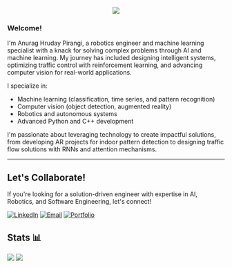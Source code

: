 <p align="center">
  <!-- Typing SVG -->
  <a href="https://github.com/DenverCoder1/readme-typing-svg">
    <img src="https://readme-typing-svg.demolab.com/?lines=Anurag%20Hruday%20Pirangi%20🚀;Driven%20by%20AI%20and%20Innovation%20🤖;Robotics%20Engineer%20⚙️;Computer%20Vision%20Specialist%20🖼️;ML%20Enthusiast%20📈;Let's%20solve%20problems%20together!&font=Fira%20Code&center=true&width=500&height=50&color=C0C0C0&background=51FFC348&vCenter=true&pause=1000&size=22" />
  </a>
</p>

### Welcome!
I'm Anurag Hruday Pirangi, a robotics engineer and machine learning specialist with a knack for solving complex problems through AI and machine learning. My journey has included designing intelligent systems, optimizing traffic control with reinforcement learning, and advancing computer vision for real-world applications.

I specialize in:
- Machine learning (classification, time series, and pattern recognition)
- Computer vision (object detection, augmented reality)
- Robotics and autonomous systems
- Advanced Python and C++ development

I'm passionate about leveraging technology to create impactful solutions, from developing AR projects for indoor pattern detection to designing traffic flow solutions with RNNs and attention mechanisms.

---

## Let's Collaborate!
If you're looking for a solution-driven engineer with expertise in AI, Robotics, and Software Engineering, let's connect!

[![LinkedIn](https://img.shields.io/badge/linkedin-%230077B5.svg?style=for-the-badge&logo=linkedin&logoColor=white)](https://www.linkedin.com/in/anuraghruday/)
[![Email](https://img.shields.io/badge/Email-D14836?style=for-the-badge&logo=gmail&logoColor=white)](mailto:anurag.hruday@gmail.com)
[![Portfolio](https://img.shields.io/badge/Portfolio-%23000000.svg?style=for-the-badge&logo=firefox&logoColor=#FF7139)](https://anuraghruday.github.io/)


<!---

## Tech Stack 🖥️
![Python](https://img.shields.io/badge/python-3670A0?style=for-the-badge&logo=python&logoColor=ffdd54)
![C++](https://img.shields.io/badge/C++-00599C?style=for-the-badge&logo=cplusplus&logoColor=white)
![JavaScript](https://img.shields.io/badge/javascript-%23323330.svg?style=for-the-badge&logo=javascript&logoColor=%23F7DF1E)

![TensorFlow](https://img.shields.io/badge/TensorFlow-%23FF6F00.svg?style=for-the-badge&logo=TensorFlow&logoColor=white)
![PyTorch](https://img.shields.io/badge/PyTorch-%23EE4C2C.svg?style=for-the-badge&logo=PyTorch&logoColor=white)
![Hugging Face](https://img.shields.io/badge/HuggingFace-%23F7931E.svg?style=for-the-badge&logo=huggingface&logoColor=white)
![OpenAI](https://img.shields.io/badge/OpenAI-412991?style=for-the-badge&logo=openai&logoColor=white)
![OpenCV](https://img.shields.io/badge/OpenCV-%23white.svg?style=for-the-badge&logo=opencv&logoColor=white)

![ROS](https://img.shields.io/badge/ROS-%230A0FF9.svg?style=for-the-badge&logo=ros&logoColor=white)
![Gazebo](https://img.shields.io/badge/Gazebo-%23FFA500.svg?style=for-the-badge&logo=simulation&logoColor=white)
![MoveIt](https://img.shields.io/badge/MoveIt-%23E34F26.svg?style=for-the-badge&logo=robotics&logoColor=white)

![Flask](https://img.shields.io/badge/Flask-%23000.svg?style=for-the-badge&logo=flask&logoColor=white)
![FastAPI](https://img.shields.io/badge/FastAPI-009688?style=for-the-badge&logo=fastapi&logoColor=white)
![MongoDB](https://img.shields.io/badge/MongoDB-%234ea94b.svg?style=for-the-badge&logo=mongodb&logoColor=white)
![PostgreSQL](https://img.shields.io/badge/PostgreSQL-%23336791.svg?style=for-the-badge&logo=postgresql&logoColor=white)
![SQLite](https://img.shields.io/badge/SQLite-07405E?style=for-the-badge&logo=sqlite&logoColor=white)

![AWS](https://img.shields.io/badge/AWS-%23FF9900.svg?style=for-the-badge&logo=amazon-aws&logoColor=white)
![Google Cloud](https://img.shields.io/badge/Google%20Cloud-%234285F4.svg?style=for-the-badge&logo=google-cloud&logoColor=white)
![Azure](https://img.shields.io/badge/Azure-%230072C6.svg?style=for-the-badge&logo=microsoft-azure&logoColor=white)
![Linux](https://img.shields.io/badge/Linux-FCC624?style=for-the-badge&logo=linux&logoColor=black)
![Windows](https://img.shields.io/badge/Windows-0078D6?style=for-the-badge&logo=windows&logoColor=white)
![Ubuntu](https://img.shields.io/badge/Ubuntu-E95420?style=for-the-badge&logo=ubuntu&logoColor=white)

<!--### Programming Languages
![Python](https://img.shields.io/badge/python-3670A0?style=for-the-badge&logo=python&logoColor=ffdd54)
![C++](https://img.shields.io/badge/C++-00599C?style=for-the-badge&logo=cplusplus&logoColor=white)
![JavaScript](https://img.shields.io/badge/javascript-%23323330.svg?style=for-the-badge&logo=javascript&logoColor=%23F7DF1E)
![MATLAB](https://img.shields.io/badge/MATLAB-0076A8?style=for-the-badge&logo=MathWorks&logoColor=white)
![Bash](https://img.shields.io/badge/Bash-%23121011.svg?style=for-the-badge&logo=gnu-bash&logoColor=white)

### Machine Learning & AI
![TensorFlow](https://img.shields.io/badge/TensorFlow-%23FF6F00.svg?style=for-the-badge&logo=TensorFlow&logoColor=white)
![PyTorch](https://img.shields.io/badge/PyTorch-%23EE4C2C.svg?style=for-the-badge&logo=PyTorch&logoColor=white)
![Keras](https://img.shields.io/badge/Keras-D00000?style=for-the-badge&logo=keras&logoColor=white)
![Scikit-learn](https://img.shields.io/badge/scikit--learn-%23F7931E.svg?style=for-the-badge&logo=scikit-learn&logoColor=white)
![Hugging Face](https://img.shields.io/badge/HuggingFace-%23F7931E.svg?style=for-the-badge&logo=huggingface&logoColor=white)
![OpenAI](https://img.shields.io/badge/OpenAI-412991?style=for-the-badge&logo=openai&logoColor=white)
![OpenCV](https://img.shields.io/badge/OpenCV-%23white.svg?style=for-the-badge&logo=opencv&logoColor=white)
![YOLO](https://img.shields.io/badge/YOLO-%23FF6F00.svg?style=for-the-badge&logo=YOLO&logoColor=white)
![MediaPipe](https://img.shields.io/badge/MediaPipe-%23EA4335.svg?style=for-the-badge&logo=mediapipe&logoColor=white)

### Data Analysis & Visualization
![Numpy](https://img.shields.io/badge/numpy-%23013243.svg?style=for-the-badge&logo=numpy&logoColor=white)
![Pandas](https://img.shields.io/badge/pandas-%23150458.svg?style=for-the-badge&logo=pandas&logoColor=white)
![Matplotlib](https://img.shields.io/badge/Matplotlib-%233377B3.svg?style=for-the-badge&logo=data%20visualization&logoColor=white)
![Seaborn](https://img.shields.io/badge/Seaborn-%23FFFFFF.svg?style=for-the-badge&logo=data%20visualization&logoColor=blue)
![Plotly](https://img.shields.io/badge/Plotly-%233F4F75.svg?style=for-the-badge&logo=plotly&logoColor=white)

### Robotics
![ROS](https://img.shields.io/badge/ROS-%230A0FF9.svg?style=for-the-badge&logo=ros&logoColor=white)
![Gazebo](https://img.shields.io/badge/Gazebo-%23FFA500.svg?style=for-the-badge&logo=simulation&logoColor=white)
![MoveIt](https://img.shields.io/badge/MoveIt-%23E34F26.svg?style=for-the-badge&logo=robotics&logoColor=white)
![Arduino](https://img.shields.io/badge/Arduino-00979D?style=for-the-badge&logo=Arduino&logoColor=white)

### Web Development
![React](https://img.shields.io/badge/React-%2320232a.svg?style=for-the-badge&logo=react&logoColor=%2361DAFB)
![Node.js](https://img.shields.io/badge/Node.js-43853D?style=for-the-badge&logo=node.js&logoColor=white)
![Flask](https://img.shields.io/badge/Flask-%23000.svg?style=for-the-badge&logo=flask&logoColor=white)
![FastAPI](https://img.shields.io/badge/FastAPI-009688?style=for-the-badge&logo=fastapi&logoColor=white)
![MongoDB](https://img.shields.io/badge/MongoDB-%234ea94b.svg?style=for-the-badge&logo=mongodb&logoColor=white)
![PostgreSQL](https://img.shields.io/badge/PostgreSQL-%23336791.svg?style=for-the-badge&logo=postgresql&logoColor=white)
![SQLite](https://img.shields.io/badge/SQLite-07405E?style=for-the-badge&logo=sqlite&logoColor=white)

### DevOps & Tools
![Git](https://img.shields.io/badge/Git-F05032?style=for-the-badge&logo=git&logoColor=white)
![GitHub](https://img.shields.io/badge/GitHub-%23121011.svg?style=for-the-badge&logo=github&logoColor=white)
![Docker](https://img.shields.io/badge/Docker-2496ED?style=for-the-badge&logo=docker&logoColor=white)
![Kubernetes](https://img.shields.io/badge/Kubernetes-326CE5?style=for-the-badge&logo=kubernetes&logoColor=white)
![Jenkins](https://img.shields.io/badge/Jenkins-%232C5263.svg?style=for-the-badge&logo=jenkins&logoColor=white)

### Other
![AWS](https://img.shields.io/badge/AWS-%23FF9900.svg?style=for-the-badge&logo=amazon-aws&logoColor=white)
![Google Cloud](https://img.shields.io/badge/Google%20Cloud-%234285F4.svg?style=for-the-badge&logo=google-cloud&logoColor=white)
![Azure](https://img.shields.io/badge/Azure-%230072C6.svg?style=for-the-badge&logo=microsoft-azure&logoColor=white)
![Linux](https://img.shields.io/badge/Linux-FCC624?style=for-the-badge&logo=linux&logoColor=black)
![Windows](https://img.shields.io/badge/Windows-0078D6?style=for-the-badge&logo=windows&logoColor=white)
![Ubuntu](https://img.shields.io/badge/Ubuntu-E95420?style=for-the-badge&logo=ubuntu&logoColor=white)


--->

## Stats 📊
![](http://github-profile-summary-cards.vercel.app/api/cards/profile-details?username=anuraghruday&theme=gotham)
![](http://github-profile-summary-cards.vercel.app/api/cards/repos-per-language?username=anuraghruday&theme=gotham)
<!-- ![](http://github-profile-summary-cards.vercel.app/api/cards/most-commit-language?username=anuraghruday&theme=gotham) -->
<!--![](http://github-profile-summary-cards.vercel.app/api/cards/stats?username=anuraghruday&theme=gotham) -->
<!-- ![](http://github-profile-summary-cards.vercel.app/api/cards/productive-time?username=anuraghruday&theme=gotham&utcOffset=5) -->
